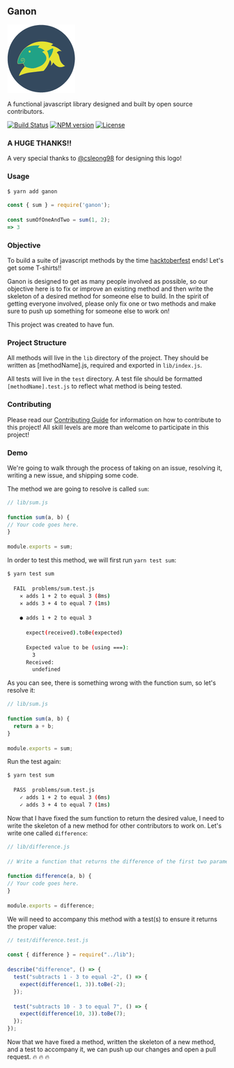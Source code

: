 ## Ganon
![Ganon](/logo/ganon_version_2.png?raw=true "Ganon")

A functional javascript library designed and built by open source contributors.

[![Build Status](https://travis-ci.org/BlakeGuilloud/ganon.svg?branch=master)](https://travis-ci.org/BlakeGuilloud/ganon) [![NPM version](https://img.shields.io/npm/v/ganon.svg)](https://www.npmjs.com/package/ganon) [![License](https://img.shields.io/npm/l/ganon.svg)](https://github.com/BlakeGuilloud/ganon/blob/master/LICENSE)

### A HUGE THANKS!!
A very special thanks to [@csleong98](https://github.com/csleong98) for designing this logo!

### Usage
```bash
$ yarn add ganon
```

```javascript
const { sum } = require('ganon');

const sumOfOneAndTwo = sum(1, 2);
=> 3
```

### Objective
To build a suite of javascript methods by the time [hacktoberfest](https://hacktoberfest.digitalocean.com/) ends! Let's get some T-shirts!!

Ganon is designed to get as many people involved as possible, so our objective here is to fix or improve an existing method and then write the skeleton of a desired method for someone else to build. In the spirit of getting everyone involved, please only fix one or two methods and make sure to push up something for someone else to work on!

This project was created to have fun.

### Project Structure
All methods will live in the `lib` directory of the project. They should be written as [methodName].js, required and exported in `lib/index.js`.

All tests will live in the `test` directory. A test file should be formatted `[methodName].test.js` to reflect what method is being tested.

### Contributing
Please read our [Contributing Guide](https://github.com/BlakeGuilloud/ganon/blob/master/CONTRIBUTING.md) for information on how to contribute to this project! All skill levels are more than welcome to participate in this project!

### Demo
We're going to walk through the process of taking on an issue, resolving it, writing a new issue, and shipping some code.

The method we are going to resolve is called `sum`:

```javascript
// lib/sum.js

function sum(a, b) {
// Your code goes here.
}

module.exports = sum;
```

In order to test this method, we will first run `yarn test sum`:

```bash
$ yarn test sum

  FAIL  problems/sum.test.js
    ✕ adds 1 + 2 to equal 3 (8ms)
    ✕ adds 3 + 4 to equal 7 (1ms)

    ● adds 1 + 2 to equal 3

      expect(received).toBe(expected)

      Expected value to be (using ===):
        3
      Received:
        undefined
```

As you can see, there is something wrong with the function sum, so let's resolve it:

```javascript
// lib/sum.js

function sum(a, b) {
  return a + b;
}

module.exports = sum;
```

Run the test again:

```bash
$ yarn test sum
  
  PASS  problems/sum.test.js
    ✓ adds 1 + 2 to equal 3 (6ms)
    ✓ adds 3 + 4 to equal 7 (1ms)
```

Now that I have fixed the sum function to return the desired value, I need to write the skeleton of a new method for other contributors to work on. Let's write one called `difference`:

```javascript
// lib/difference.js

// Write a function that returns the difference of the first two parameters

function difference(a, b) {
// Your code goes here.
}

module.exports = difference;
```

We will need to accompany this method with a test(s) to ensure it returns the proper value:

```javascript
// test/difference.test.js

const { difference } = require("../lib");

describe("difference", () => {
  test("subtracts 1 - 3 to equal -2", () => {
    expect(difference(1, 3)).toBe(-2);
  });

  test("subtracts 10 - 3 to equal 7", () => {
    expect(difference(10, 3)).toBe(7);
  });
});

```

Now that we have fixed a method, written the skeleton of a new method, and a test to accompany it, we can push up our changes and open a pull request. :fire: :fire: :fire:
